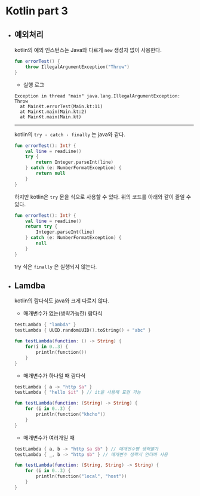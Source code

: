 # Kotlin part 3

* ## 예외처리

  kotlin의 예외 인스턴스는 Java와 다르게 `new` 생성자 없이 사용한다.

  ```kotlin
  fun errorTest() {
      throw IllegalArgumentException("Throw")
  }
  ```

  * 실행 로그

  ```
  Exception in thread "main" java.lang.IllegalArgumentException: Throw
  	at MainKt.errorTest(Main.kt:11)
  	at MainKt.main(Main.kt:2)
  	at MainKt.main(Main.kt)
  ```

  ---

  kotlin의 `try - catch - finally` 는 java와 같다.

  ```kotlin
  fun errorTest(): Int? {
      val line = readLine()
      try {
          return Integer.parseInt(line)
      } catch (e: NumberFormatException) {
          return null
      }
  }
  ```

  하지만 kotlin은 `try` 문을 식으로 사용할 수 있다.
  위의 코드를 아래와 같이 줄일 수 있다.

  ```kotlin
  fun errorTest(): Int? {
      val line = readLine()
      return try {
          Integer.parseInt(line)
      } catch (e: NumberFormatException) {
          null
      }
  }
  ```

  try 식은 `finally` 은 실행되지 않는다.

* ## Lamdba

  kotlin의 람다식도 java와 크게 다르지 않다.

  * 매개변수가 없는(생략가능한) 람다식 

  ```kotlin
  testLambda { "lambda" }
  testLambda { UUID.randomUUID().toString() + "abc" }
  ```

  ```kotlin
  fun testLambda(function: () -> String) {
      for(i in 0..3) {
          println(function())
      }
  }
  ```

  * 매개변수가 하나일 때 람다식

  ```kotlin
  testLambda { a -> "http $a" }
  testLambda { "hello $it" } // it을 사용해 표현 가능
  ```

  ```kotlin
  fun testLambda(function: (String) -> String) {
      for (i in 0..3) {
          println(function("khcho"))
      }
  }
  ```

  * 매개변수가 여러개일 때

  ```kotlin
  testLambda { a, b -> "http $a $b" } // 매개변수명 생략불가
  testLambda { _, b -> "http $b" } // 매개변수 생략시 언더바 사용
  ```

  ```kotlin
  fun testLambda(function: (String, String) -> String) {
      for (i in 0..3) {
          println(function("local", "host"))
      }
  }
  ```